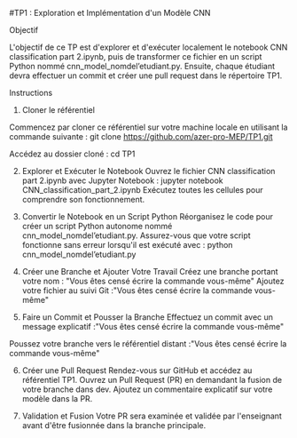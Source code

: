 #TP1 : Exploration et Implémentation d'un Modèle CNN

Objectif

L'objectif de ce TP est d'explorer et d'exécuter localement le notebook CNN classification part 2.ipynb, puis de transformer ce fichier en un script Python nommé cnn_model_nomdel’etudiant.py. Ensuite, chaque étudiant devra effectuer un commit et créer une pull request dans le répertoire TP1.

Instructions

1. Cloner le référentiel

Commencez par cloner ce référentiel sur votre machine locale en utilisant la commande suivante :
git clone https://github.com/azer-pro-MEP/TP1.git

Accédez au dossier cloné :
cd TP1

2. Explorer et Exécuter le Notebook
Ouvrez le fichier CNN classification part 2.ipynb avec Jupyter Notebook :
jupyter notebook CNN_classification_part_2.ipynb
Exécutez toutes les cellules pour comprendre son fonctionnement.

3. Convertir le Notebook en un Script Python
Réorganisez le code pour créer un script Python autonome nommé cnn_model_nomdel’etudiant.py.
Assurez-vous que votre script fonctionne sans erreur lorsqu'il est exécuté avec :
python cnn_model_nomdel’etudiant.py


4. Créer une Branche et Ajouter Votre Travail
Créez une branche portant votre nom : "Vous êtes censé écrire la commande vous-même"
Ajoutez votre fichier au suivi Git :"Vous êtes censé écrire la commande vous-même"

5. Faire un Commit et Pousser la Branche
Effectuez un commit avec un message explicatif :"Vous êtes censé écrire la commande vous-même"

Poussez votre branche vers le référentiel distant :"Vous êtes censé écrire la commande vous-même"

6. Créer une Pull Request
Rendez-vous sur GitHub et accédez au référentiel TP1.
Ouvrez un Pull Request (PR) en demandant la fusion de votre branche dans dev.
Ajoutez un commentaire explicatif sur votre modèle dans la PR.

7. Validation et Fusion
Votre PR sera examinée et validée par l'enseignant avant d'être fusionnée dans la branche principale.





